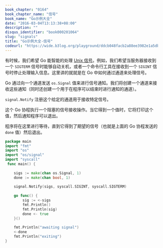 ```yaml
---
book_chapter: "0164"
book_chapter_name: "信号"
book_name: "Go示例大全"
date: "2016-03-04T13:13:38+08:00"
description: ""
disqus_identifier: "book000201064"
slug: "signals"
title: "Go示例大全-信号"
codeurl: "https://wide.b3log.org/playground/ddcb048facb2a88ee3982e1a5db73ecb.go"
---
```

 
有时候，我们希望 Go 能智能的处理 <a href="http://zh.wikipedia.org/wiki/%E4%BF%A1%E5%8F%B7_(%E8%AE%A1%E7%AE%97%E6%9C%BA%E7%A7%91%E5%AD%A6)">Unix 信号</a>。例如，我们希望当服务器接收到一个 `SIGTERM` 信号时能够自动关机，或者一个命令行工具在接收到一个 `SIGINT` 信号时停止处理输入信息。这里讲的就就是在 Go 中如何通过通道来处理信号。







Go 通过向一个通道发送 `os.Signal` 值来进行信号通知。我们将创建一个通道来接收这些通知（同时还创建一个用于在程序可以结束时进行通知的通道）。

`signal.Notify` 注册这个给定的通道用于接收特定信号。

这个 Go 协程执行一个阻塞的信号接收操作。当它得到一个值时，它将打印这个值，然后通知程序可以退出。

程序将在这里进行等待，直到它得到了期望的信号（也就是上面的 Go 协程发送的 `done` 值）然后退出。
 

```Go
package main  
import "fmt"
import "os"
import "os/signal"
import "syscall"  
 func main() {  
 
    sigs := make(chan os.Signal, 1)
    done := make(chan bool, 1)  
 
    signal.Notify(sigs, syscall.SIGINT, syscall.SIGTERM)  
 
    go func() {
        sig := <-sigs
        fmt.Println()
        fmt.Println(sig)
        done <- true
    }()  
 
    fmt.Println("awaiting signal")
    <-done
    fmt.Println("exiting")
}  
```

